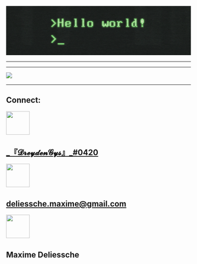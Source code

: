 <div align="center"><img src="hellow.gif"/>
<!--
https://miro.medium.com/max/2400/1*OohqW5DGh9CQS4hLY5FXzA.png 
https://hackernoon.com/images/f2px36fy.gif
-->
</div>

--------

--------
<div>
  <img width="400px" src="https://github-readme-stats.vercel.app/api/?username=DreydenGys&show_icons=true&title_color=fff&icon_color=79ff97&text_color=9f9f9f&bg_color=151515"/>
 </div>

--------
## Connect:
<div>
  <a href="discord.com">
    <img width="64px" height="64px" src="https://cdn.icon-icons.com/icons2/1476/PNG/512/discord_101785.png"/>
    <h2>_『𝓓𝓻𝓮𝔂𝓭𝓮𝓷𝓖𝔂𝓼』_#0420</h2>
  </a>
  <a href="mailto:deliessche.maxime@gmail.com">
    <img width="64px" height="64px" src="https://cdn.icon-icons.com/icons2/652/PNG/512/gmail_icon-icons.com_59877.png"/>
    <h2>deliessche.maxime@gmail.com</h2>
  </a>
  <a href=https://www.linkedin.com/in/maxime-deliessche-92780a1a0/"">
  <img width="64px" height="64px" src="http://www.master221.fr/wp-content/uploads/2019/11/linkedin-icon.png"/></a>
  <h2>Maxime Deliessche</h2>
</div>

